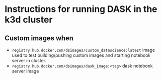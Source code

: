 # Instructions for running DASK in the k3d cluster


## Custom images when
* `registry.hub.docker.com/dsimages/custom_datascience:latest` image used to test building/pushing custom images and starting notebook server in cluster.
* `registry.hub.docker.com/dsimages/dask_image:<tag>` dask notebook server image
